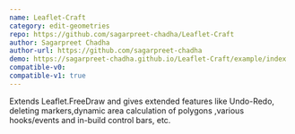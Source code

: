 ```yaml
---
name: Leaflet-Craft
category: edit-geometries
repo: https://github.com/sagarpreet-chadha/Leaflet-Craft
author: Sagarpreet Chadha
author-url: https://github.com/sagarpreet-chadha
demo: https://sagarpreet-chadha.github.io/Leaflet-Craft/example/index
compatible-v0:
compatible-v1: true
---
```


Extends Leaflet.FreeDraw and gives extended features like Undo-Redo, deleting markers,dynamic area calculation of polygons ,various hooks/events and in-build control bars, etc.
